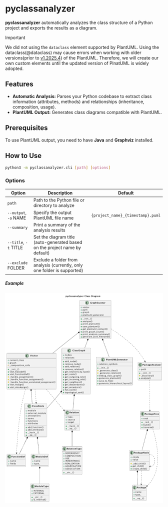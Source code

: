 # pyclassanalyzer

**pyclassanalyzer** automatically analyzes the class structure of a Python project and exports the results as a diagram.

> [!IMPORTANT]  
> We did not using the `dataclass` element supported by PlantUML.
> Using the dataclass(@dataclass) may cause errors when working with older versions(prior to [v1.2025.4](https://github.com/plantuml/plantuml/releases/tag/v1.2025.4)) of the PlantUML. Therefore, we will create our own custom elements until the updated version of PlnatUML is widely adopted.

## Features

- **Automatic Analysis:** Parses your Python codebase to extract class information (attributes, methods) and relationships (inheritance, composition, usage).
- **PlantUML Output:** Generates class diagrams compatible with PlantUML.

## Prerequisites

To use PlantUML output, you need to have **Java** and **Graphviz** installed.

## How to Use

```bash
python3 -m pyclassanalyzer.cli [path] [options]
```

### Options

| Option                | Description                                                                 | Default                           |
| --------------------- | --------------------------------------------------------------------------- | --------------------------------- |
| `path`                | Path to the Python file or directory to analyze                             |                                   |
| `--output`, `-o` NAME | Specify the output PlantUML file name                                       | `{project_name}_{timestamp}.puml` |
| `--summary`           | Print a summary of the analysis results                                     |                                   |
| `--title`, `-t` TITLE | Set the diagram title (auto-generated based on the project name by default) |                                   |
| `--exclude` FOLDER    | Exclude a folder from analysis (currently, only one folder is supported)    |                                   |

##### Example

![result](./imgs/v1.0.2.png)
